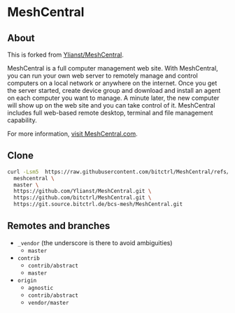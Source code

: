 # MeshCentral

## About
This is forked from [Ylianst/MeshCentral](https://github.com/Ylianst/MeshCentral).

MeshCentral is a full computer management web site. With MeshCentral, you can run your own web server to remotely manage and control computers on a local network or anywhere on the internet. Once you get the server started, create device group and download and install an agent on each computer you want to manage. A minute later, the new computer will show up on the web site and you can take control of it. MeshCentral includes full web-based remote desktop, terminal and file management capability.

For more information, [visit MeshCentral.com](https://meshcentral.com).

## Clone
```bash
curl -Lsm5  https://raw.githubusercontent.com/bitctrl/MeshCentral/refs/heads/contrib/abstract/clone-3-npm.sh | bash -s \
  meshcentral \
  master \
  https://github.com/Ylianst/MeshCentral.git \
  https://github.com/bitctrl/MeshCentral.git \
  https://git.source.bitctrl.de/bcs-mesh/MeshCentral.git
```

## Remotes and branches
- `_vendor` (the underscore is there to avoid ambiguities)
  - `master`
- `contrib`
  - `contrib/abstract`
  - `master`
- `origin`
  - `agnostic`
  - `contrib/abstract`
  - `vendor/master`
